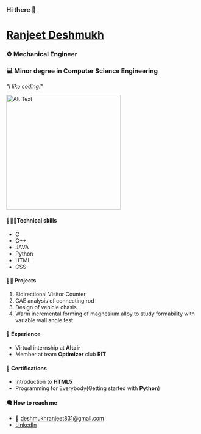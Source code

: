 ### Hi there 👋
# [Ranjeet Deshmukh](https://www.linkedin.com/in/ranjeet-deshmukh-865935215/)
### ⚙️ Mechanical Engineer 
### 💻 Minor degree in Computer Science Engineering


*"I like coding!"*

<img src="https://fiverr-res.cloudinary.com/images/t_main1,q_auto,f_auto,q_auto,f_auto/gigs/92310536/original/b2e1958144f1c6492abd2863e269ca9a5f4645ac/develop-applications-in-java-c-cpp-c-sharp-python.png" alt="Alt Text" width="300">

#### 👨🏼‍💻Technical skills
- C
- C++
- JAVA
- Python
- HTML
- CSS
  
#### 👷🏻 Projects
1. Bidirectional Visitor Counter
2. CAE analysis of connecting rod
3. Design of vehicle chasis
4. Warm incremental forming of magnesium alloy to study formability with variable wall angle test

#### 💼 Experience
+ Virtual internship at **Altair**
+ Member at team **Optimizer** club **RIT**

#### 🏅 Certifications
+ Introduction to **HTML5**
+ Programming for Everybody(Getting started with **Python**)
  
#### 🗨️ How to reach me
+ 📧 deshmukhranjeet831@gmail.com
+ [LinkedIn](https://www.linkedin.com/in/ranjeet-deshmukh-865935215/)
   


<!--
**ranjeetd8384/ranjeetd8384** is a ✨ _special_ ✨ repository because its `README.md` (this file) appears on your GitHub profile.

Here are some ideas to get you started:

- 🔭 I’m currently working on ...
- 🌱 I’m currently learning ...
- 👯 I’m looking to collaborate on ...
- 🤔 I’m looking for help with ...
- 💬 Ask me about ...
- 📫 How to reach me: ...
- 😄 Pronouns: ...
- ⚡ Fun fact: ...
-->
